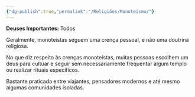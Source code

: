 ```yaml
---
{"dg-publish":true,"permalink":"/Religiões/Monoteísmo/"}
---
```


 __Deuses Importantes:__ Todos

Geralmente, monoteístas seguem uma crença pessoal, e não uma doutrina religiosa. 

No que diz respeito às crenças monoteístas, muitas pessoas escolhem um deus para cultuar e seguir sem necessariamente frequentar algum templo ou realizar rituais específicos.

Bastante praticada entre viajantes, pensadores modernos e até mesmo algumas comunidades isoladas. 